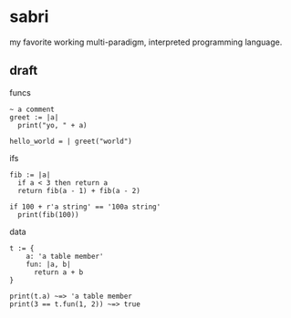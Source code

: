 # sabri
my favorite working multi-paradigm, interpreted programming language.

## draft

funcs
```
~ a comment
greet := |a|
  print("yo, " + a)

hello_world = | greet("world")
```

ifs
```
fib := |a|
  if a < 3 then return a
  return fib(a - 1) + fib(a - 2)

if 100 + r'a string' == '100a string'
  print(fib(100))
```

data
```
t := {
    a: 'a table member'
    fun: |a, b|
      return a + b
}

print(t.a) ~=> 'a table member
print(3 == t.fun(1, 2)) ~=> true
```
